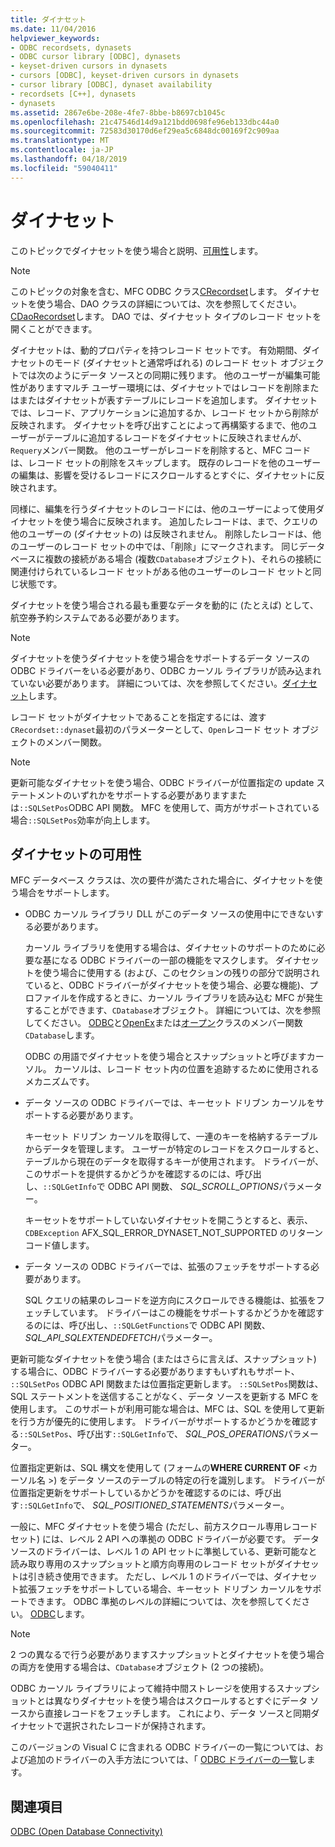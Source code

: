 ```yaml
---
title: ダイナセット
ms.date: 11/04/2016
helpviewer_keywords:
- ODBC recordsets, dynasets
- ODBC cursor library [ODBC], dynasets
- keyset-driven cursors in dynasets
- cursors [ODBC], keyset-driven cursors in dynasets
- cursor library [ODBC], dynaset availability
- recordsets [C++], dynasets
- dynasets
ms.assetid: 2867e6be-208e-4fe7-8bbe-b8697cb1045c
ms.openlocfilehash: 21c47546d14d9a121bdd0698fe96eb133dbc44a0
ms.sourcegitcommit: 72583d30170d6ef29ea5c6848dc00169f2c909aa
ms.translationtype: MT
ms.contentlocale: ja-JP
ms.lasthandoff: 04/18/2019
ms.locfileid: "59040411"
---
```

# <a name="dynaset"></a>ダイナセット

このトピックでダイナセットを使う場合と説明、[可用性](#_core_availability_of_dynasets)します。

> [!NOTE]
>  このトピックの対象を含む、MFC ODBC クラス[CRecordset](../../mfc/reference/crecordset-class.md)します。 ダイナセットを使う場合、DAO クラスの詳細については、次を参照してください。 [CDaoRecordset](../../mfc/reference/cdaorecordset-class.md)します。 DAO では、ダイナセット タイプのレコード セットを開くことができます。

ダイナセットは、動的プロパティを持つレコード セットです。 有効期間、ダイナセットのモード (ダイナセットと通常呼ばれる) のレコード セット オブジェクトでは次のようにデータ ソースとの同期に残ります。 他のユーザーが編集可能性がありますマルチ ユーザー環境には、ダイナセットではレコードを削除またはまたはダイナセットが表すテーブルにレコードを追加します。 ダイナセットでは、レコード、アプリケーションに追加するか、レコード セットから削除が反映されます。 ダイナセットを呼び出すことによって再構築するまで、他のユーザーがテーブルに追加するレコードをダイナセットに反映されませんが、`Requery`メンバー関数。 他のユーザーがレコードを削除すると、MFC コードは、レコード セットの削除をスキップします。 既存のレコードを他のユーザーの編集は、影響を受けるレコードにスクロールするとすぐに、ダイナセットに反映されます。

同様に、編集を行うダイナセットのレコードには、他のユーザーによって使用ダイナセットを使う場合に反映されます。 追加したレコードは、まで、クエリの他のユーザーの (ダイナセットの) は反映されません。 削除したレコードは、他のユーザーのレコード セットの中では、「削除」にマークされます。 同じデータベースに複数の接続がある場合 (複数`CDatabase`オブジェクト)、それらの接続に関連付けられているレコード セットがある他のユーザーのレコード セットと同じ状態です。

ダイナセットを使う場合される最も重要なデータを動的に (たとえば) として、航空券予約システムである必要があります。

> [!NOTE]
> ダイナセットを使うダイナセットを使う場合をサポートするデータ ソースの ODBC ドライバーをいる必要があり、ODBC カーソル ライブラリが読み込まれていない必要があります。 詳細については、次を参照してください。[ダイナセット](#_core_availability_of_dynasets)します。

レコード セットがダイナセットであることを指定するには、渡す`CRecordset::dynaset`最初のパラメーターとして、`Open`レコード セット オブジェクトのメンバー関数。

> [!NOTE]
> 更新可能なダイナセットを使う場合、ODBC ドライバーが位置指定の update ステートメントのいずれかをサポートする必要がありますまたは`::SQLSetPos`ODBC API 関数。 MFC を使用して、両方がサポートされている場合`::SQLSetPos`効率が向上します。

##  <a name="_core_availability_of_dynasets"></a> ダイナセットの可用性

MFC データベース クラスは、次の要件が満たされた場合に、ダイナセットを使う場合をサポートします。

- ODBC カーソル ライブラリ DLL がこのデータ ソースの使用中にできないする必要があります。

   カーソル ライブラリを使用する場合は、ダイナセットのサポートのために必要な基になる ODBC ドライバーの一部の機能をマスクします。 ダイナセットを使う場合に使用する (および、このセクションの残りの部分で説明されていると、ODBC ドライバーがダイナセットを使う場合、必要な機能)、プロファイルを作成するときに、カーソル ライブラリを読み込む MFC が発生することができます、`CDatabase`オブジェクト。 詳細については、次を参照してください。 [ODBC](../../data/odbc/odbc-basics.md)と[OpenEx](../../mfc/reference/cdatabase-class.md#openex)または[オープン](../../mfc/reference/cdatabase-class.md#open)クラスのメンバー関数`CDatabase`します。

   ODBC の用語でダイナセットを使う場合とスナップショットと呼びますカーソル。 カーソルは、レコード セット内の位置を追跡するために使用されるメカニズムです。

- データ ソースの ODBC ドライバーでは、キーセット ドリブン カーソルをサポートする必要があります。

   キーセット ドリブン カーソルを取得して、一連のキーを格納するテーブルからデータを管理します。 ユーザーが特定のレコードをスクロールすると、テーブルから現在のデータを取得するキーが使用されます。 ドライバーが、このサポートを提供するかどうかを確認するのには、呼び出し、`::SQLGetInfo`で ODBC API 関数、 *SQL_SCROLL_OPTIONS*パラメーター。

   キーセットをサポートしていないダイナセットを開こうとすると、表示、 `CDBException` AFX_SQL_ERROR_DYNASET_NOT_SUPPORTED のリターン コード値します。

- データ ソースの ODBC ドライバーでは、拡張のフェッチをサポートする必要があります。

   SQL クエリの結果のレコードを逆方向にスクロールできる機能は、拡張をフェッチしています。 ドライバーはこの機能をサポートするかどうかを確認するのには、呼び出し、`::SQLGetFunctions`で ODBC API 関数、 *SQL_API_SQLEXTENDEDFETCH*パラメーター。

更新可能なダイナセットを使う場合 (またはさらに言えば、スナップショット) する場合に、ODBC ドライバーする必要がありますもいずれもサポート、 `::SQLSetPos` ODBC API 関数または位置指定更新します。 `::SQLSetPos`関数は、SQL ステートメントを送信することがなく、データ ソースを更新する MFC を使用します。 このサポートが利用可能な場合は、MFC は、SQL を使用して更新を行う方が優先的に使用します。 ドライバーがサポートするかどうかを確認する`::SQLSetPos`、呼び出す`::SQLGetInfo`で、 *SQL_POS_OPERATIONS*パラメーター。

位置指定更新は、SQL 構文を使用して (フォームの**WHERE CURRENT OF** \<カーソル名 >) をデータ ソースのテーブルの特定の行を識別します。 ドライバーが位置指定更新をサポートしているかどうかを確認するのには、呼び出す`::SQLGetInfo`で、 *SQL_POSITIONED_STATEMENTS*パラメーター。

一般に、MFC ダイナセットを使う場合 (ただし、前方スクロール専用レコード セット) には、レベル 2 API への準拠の ODBC ドライバーが必要です。 データ ソースのドライバーは、レベル 1 の API セットに準拠している、更新可能なと読み取り専用のスナップショットと順方向専用のレコード セットがダイナセットは引き続き使用できます。 ただし、レベル 1 のドライバーでは、ダイナセット拡張フェッチをサポートしている場合、キーセット ドリブン カーソルをサポートできます。 ODBC 準拠のレベルの詳細については、次を参照してください。 [ODBC](../../data/odbc/odbc-basics.md)します。

> [!NOTE]
> 2 つの異なるで行う必要がありますスナップショットとダイナセットを使う場合の両方を使用する場合は、`CDatabase`オブジェクト (2 つの接続)。

ODBC カーソル ライブラリによって維持中間ストレージを使用するスナップショットとは異なりダイナセットを使う場合はスクロールするとすぐにデータ ソースから直接レコードをフェッチします。 これにより、データ ソースと同期ダイナセットで選択されたレコードが保持されます。

このバージョンの Visual C に含まれる ODBC ドライバーの一覧については、および追加のドライバーの入手方法については、「 [ODBC ドライバーの一覧](../../data/odbc/odbc-driver-list.md)します。

## <a name="see-also"></a>関連項目

[ODBC (Open Database Connectivity)](../../data/odbc/open-database-connectivity-odbc.md)